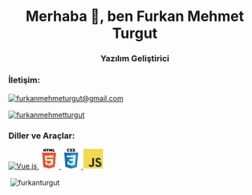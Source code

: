
<h1 align="center">Merhaba 👋, ben Furkan Mehmet Turgut</h1>

<h3 align="center">Yazılım Geliştirici</h3>

<h3 align="left">İletişim:</h3>

<p align="left">

<a href="mailto:furkanmehmeturgut@gmail.com" target="blank"><img align="center" src="https://upload.wikimedia.org/wikipedia/commons/thumb/7/7e/Gmail_icon_%282020%29.svg/2560px-Gmail_icon_%282020%29.svg.png" alt="furkanmehmeturgut@gmail.com" height="30" width="40" /></a>

<a href="https://linkedin.com/in/devfurkan" target="blank"><img align="center" src="https://raw.githubusercontent.com/rahuldkjain/github-profile-readme-generator/master/src/images/icons/Social/linked-in-alt.svg" alt="furkanmehmetturgut" height="30" width="40" /></a>

</p>

<h3 align="left">Diller ve Araçlar:</h3>

<p align="left">
  <a href="https://vuejs.org" target="_blank">
    <img src="https://www.vectorlogo.zone/logos/vuejs/vuejs-icon.svg" alt="Vue.js" width="40" height="40" />
  </a>
  <a href="https://developer.mozilla.org/en-US/docs/Web/HTML" target="_blank">
    <img src="https://raw.githubusercontent.com/devicons/devicon/master/icons/html5/html5-original-wordmark.svg" alt="HTML5" width="40" height="40" />
  </a>
  <a href="https://developer.mozilla.org/en-US/docs/Web/CSS" target="_blank">
    <img src="https://raw.githubusercontent.com/devicons/devicon/master/icons/css3/css3-original-wordmark.svg" alt="CSS3" width="40" height="40" />
  </a>
  <a href="https://developer.mozilla.org/en-US/docs/Web/JavaScript" target="_blank">
    <img src="https://raw.githubusercontent.com/devicons/devicon/master/icons/javascript/javascript-original.svg" alt="JavaScript" width="40" height="40" />
  </a>
</p>



<p>&nbsp;<img align="center" src="https://github-readme-stats.vercel.app/api?username=furkanturgut68&show_icons=true&locale=en" alt="furkanturgut" /></p>
